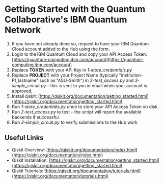 # Getting Started with the Quantum Collaborative's IBM Quantum Network #

1. If you have not already done so, request to have your IBM Quantum Cloud account added to the Hub using the form.
2. Login to the IBM Quantum Cloud and copy your API Access Token: [https://quantum-computing.ibm.com/account](https://quantum-computing.ibm.com/account)
2. Replace **TOKEN** with your API Key in *1-store_credentials.py*
3. Replace **PROJECT** with your Project Name (typically "institution-PI_lastname" such as "ASU-Smith") in *2-test_access.py* and *3-simple_circuit.py* - this is sent to you in email when your account is approved.
4. Install qiskit: [https://qiskit.org/documentation/getting_started.html](https://qiskit.org/documentation/getting_started.html)
5. Run *1-store_credentials.py* once to store your API Access Token on disk.
6. Run *2-test_access.py* to test - the script will report the available backends if successful.
7. Run *3-simple_circuit.py* to verify submissions to the Hub work

## Useful Links ##

* Qiskit Overview: [https://qiskit.org/documentation/index.html](https://qiskit.org/documentation/index.html)
* Qiskit Installation: [https://qiskit.org/documentation/getting_started.html](https://qiskit.org/documentation/getting_started.html)
* Qiskit Tutorials: [https://qiskit.org/documentation/tutorials.html](https://qiskit.org/documentation/tutorials.html)



